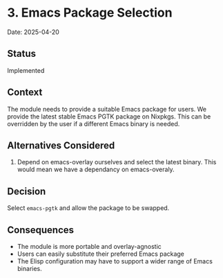 # 3. Emacs Package Selection

Date: 2025-04-20

## Status

Implemented

## Context

The module needs to provide a suitable Emacs package for users. We provide the latest stable Emacs PGTK package on Nixpkgs. This can be overridden by the user if a different Emacs binary is needed.

## Alternatives Considered

1. Depend on emacs-overlay ourselves and select the latest binary. This would mean we have a dependancy on emacs-overaly.

## Decision

Select `emacs-pgtk` and allow the package to be swapped.

## Consequences

- The module is more portable and overlay-agnostic
- Users can easily substitute their preferred Emacs package 
- The Elisp configuration may have to support a wider range of Emacs binaries.

